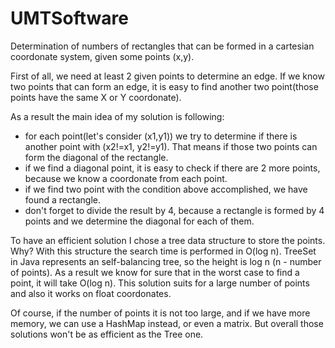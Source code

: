 # UMTSoftware
Determination of numbers of rectangles that can be formed in a cartesian coordonate system, given some points (x,y).

First of all, we need at least 2 given points to determine an edge. If we know two points that can form an edge, it is easy to find another two point(those points have the same X or Y coordonate).

As a result the main idea of my solution is following:
- for each point(let's consider (x1,y1)) we try to determine if there is another point with (x2!=x1, y2!=y1). That means if those two points can form the diagonal of the rectangle.
- if we find a diagonal point, it is easy to check if there are 2 more points, because we know a coordonate from each point.
- if we find two point with the condition above accomplished, we have found a rectangle.
- don't forget to divide the result by 4, because a rectangle is formed by 4 points and we determine the diagonal for each of them.

To have an efficient solution I chose a tree data structure to store the points. Why? With this structure the search time is performed in O(log n). TreeSet in Java represents an self-balancing tree, so the height is log n (n - number of points). As a result we know for sure that in the worst case to find a point, it will take O(log n).
This solution suits for a large number of points and also it works on float coordonates.

Of course, if the number of points it is not too large, and if we have more memory, we can use a HashMap instead, or even a matrix. But overall those solutions won't be as efficient as the Tree one.
